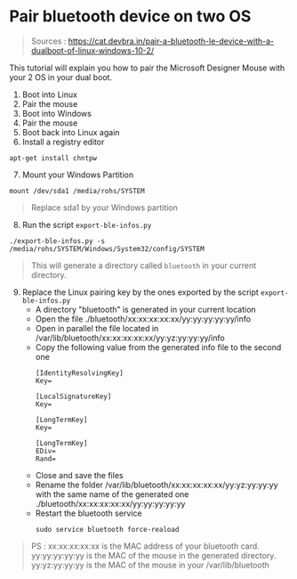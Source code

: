 # Pair bluetooth device on two OS

> Sources : https://cat.devbra.in/pair-a-bluetooth-le-device-with-a-dualboot-of-linux-windows-10-2/

This tutorial will explain you how to pair the Microsoft Designer Mouse with your 2 OS in your dual boot.

1. Boot into Linux
2. Pair the mouse
3. Boot into Windows
4. Pair the mouse
5. Boot back into Linux again
6. Install a registry editor
```
apt-get install chntpw
```

7. Mount your Windows Partition
```
mount /dev/sda1 /media/rohs/SYSTEM
```
> Replace sda1 by your Windows partition

8. Run the script `export-ble-infos.py`
```
./export-ble-infos.py -s /media/rohs/SYSTEM/Windows/System32/config/SYSTEM
```
> This will generate a directory called `bluetooth` in your current directory.

9. Replace the Linux pairing key by the ones exported by the script `export-ble-infos.py`
    - A directory "bluetooth" is generated in your current location
    - Open the file ./bluetooth/xx:xx:xx:xx:xx/yy:yy:yy:yy:yy/info
    - Open in parallel the file located in /var/lib/bluetooth/xx:xx:xx:xx:xx/yy:yz:yy:yy:yy/info
    - Copy the following value from the generated info file to the second one
        ```
        [IdentityResolvingKey]
        Key=
        
        [LocalSignatureKey]
        Key=
        
        [LongTermKey]
        Key=
        
        [LongTermKey]
        EDiv=
        Rand=
        ```
    - Close and save the files
    - Rename the folder /var/lib/bluetooth/xx:xx:xx:xx:xx/yy:yz:yy:yy:yy with the same name of the generated one ./bluetooth/xx:xx:xx:xx:xx/yy:yy:yy:yy:yy
    - Restart the bluetooth service
        ```
        sudo service bluetooth force-reaload
        ```
        
> PS : xx:xx:xx:xx:xx is the MAC address of your bluetooth card. yy:yy:yy:yy:yy is the MAC of the mouse in the generated directory. yy:yz:yy:yy:yy is the MAC of the mouse in your /var/lib/bluetooth
